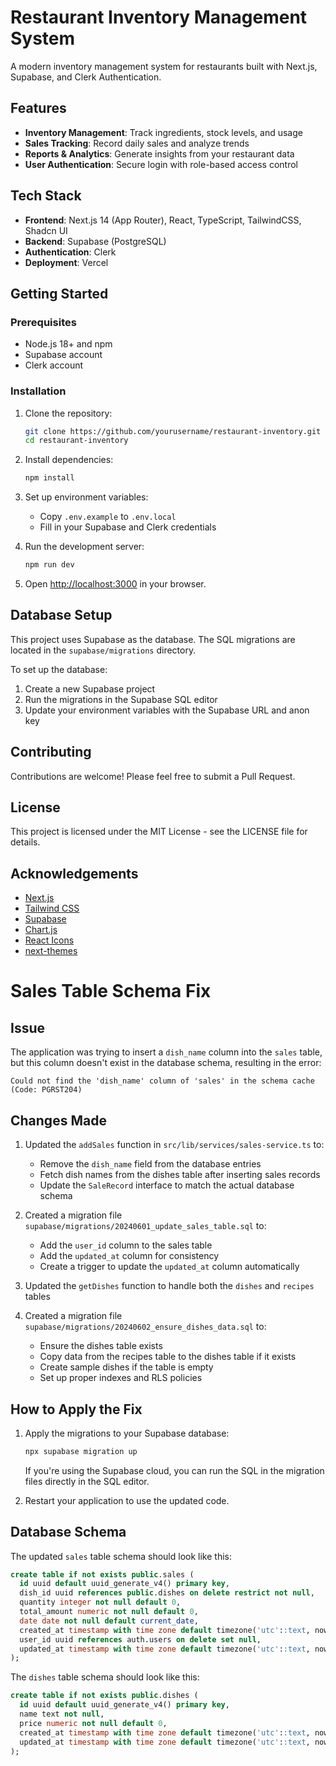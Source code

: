 # Restaurant Inventory Management System

A modern inventory management system for restaurants built with Next.js, Supabase, and Clerk Authentication.

## Features

- **Inventory Management**: Track ingredients, stock levels, and usage
- **Sales Tracking**: Record daily sales and analyze trends
- **Reports & Analytics**: Generate insights from your restaurant data
- **User Authentication**: Secure login with role-based access control

## Tech Stack

- **Frontend**: Next.js 14 (App Router), React, TypeScript, TailwindCSS, Shadcn UI
- **Backend**: Supabase (PostgreSQL)
- **Authentication**: Clerk
- **Deployment**: Vercel

## Getting Started

### Prerequisites

- Node.js 18+ and npm
- Supabase account
- Clerk account

### Installation

1. Clone the repository:

   ```bash
   git clone https://github.com/yourusername/restaurant-inventory.git
   cd restaurant-inventory
   ```

2. Install dependencies:

   ```bash
   npm install
   ```

3. Set up environment variables:

   - Copy `.env.example` to `.env.local`
   - Fill in your Supabase and Clerk credentials

4. Run the development server:

   ```bash
   npm run dev
   ```

5. Open [http://localhost:3000](http://localhost:3000) in your browser.

## Database Setup

This project uses Supabase as the database. The SQL migrations are located in the `supabase/migrations` directory.

To set up the database:

1. Create a new Supabase project
2. Run the migrations in the Supabase SQL editor
3. Update your environment variables with the Supabase URL and anon key

## Contributing

Contributions are welcome! Please feel free to submit a Pull Request.

## License

This project is licensed under the MIT License - see the LICENSE file for details.

## Acknowledgements

- [Next.js](https://nextjs.org/)
- [Tailwind CSS](https://tailwindcss.com/)
- [Supabase](https://supabase.io/)
- [Chart.js](https://www.chartjs.org/)
- [React Icons](https://react-icons.github.io/react-icons/)
- [next-themes](https://github.com/pacocoursey/next-themes)

# Sales Table Schema Fix

## Issue

The application was trying to insert a `dish_name` column into the `sales` table, but this column doesn't exist in the database schema, resulting in the error:

```
Could not find the 'dish_name' column of 'sales' in the schema cache (Code: PGRST204)
```

## Changes Made

1. Updated the `addSales` function in `src/lib/services/sales-service.ts` to:

   - Remove the `dish_name` field from the database entries
   - Fetch dish names from the dishes table after inserting sales records
   - Update the `SaleRecord` interface to match the actual database schema

2. Created a migration file `supabase/migrations/20240601_update_sales_table.sql` to:

   - Add the `user_id` column to the sales table
   - Add the `updated_at` column for consistency
   - Create a trigger to update the `updated_at` column automatically

3. Updated the `getDishes` function to handle both the `dishes` and `recipes` tables

4. Created a migration file `supabase/migrations/20240602_ensure_dishes_data.sql` to:
   - Ensure the dishes table exists
   - Copy data from the recipes table to the dishes table if it exists
   - Create sample dishes if the table is empty
   - Set up proper indexes and RLS policies

## How to Apply the Fix

1. Apply the migrations to your Supabase database:

   ```bash
   npx supabase migration up
   ```

   If you're using the Supabase cloud, you can run the SQL in the migration files directly in the SQL editor.

2. Restart your application to use the updated code.

## Database Schema

The updated `sales` table schema should look like this:

```sql
create table if not exists public.sales (
  id uuid default uuid_generate_v4() primary key,
  dish_id uuid references public.dishes on delete restrict not null,
  quantity integer not null default 0,
  total_amount numeric not null default 0,
  date date not null default current_date,
  created_at timestamp with time zone default timezone('utc'::text, now()) not null,
  user_id uuid references auth.users on delete set null,
  updated_at timestamp with time zone default timezone('utc'::text, now())
);
```

The `dishes` table schema should look like this:

```sql
create table if not exists public.dishes (
  id uuid default uuid_generate_v4() primary key,
  name text not null,
  price numeric not null default 0,
  created_at timestamp with time zone default timezone('utc'::text, now()) not null,
  updated_at timestamp with time zone default timezone('utc'::text, now()) not null
);
```
